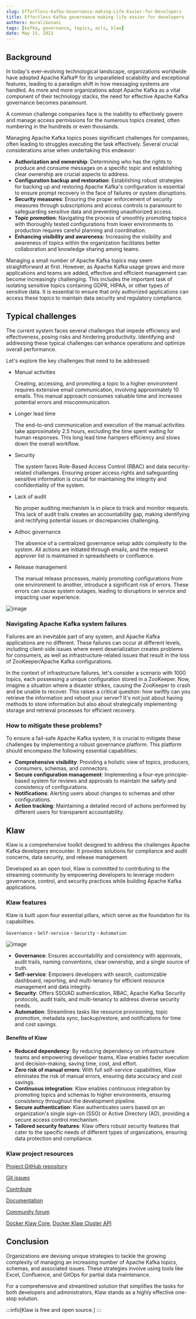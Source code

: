 ```yaml
---
slug: Effortless-Kafka-Governance-making-Life-Easier-for-Developers
title: Effortless Kafka governance making life easier for developers
authors: muralibasani
tags: [kafka, governance, topics, acls, klaw]
date: May 15, 2023
---
```


## Background

In today's ever-evolving technological landscape, organizations
worldwide have adopted Apache Kafka® for its unparalleled scalability
and exceptional features, leading to a paradigm shift in how messaging
systems are handled. As more and more organizations adopt Apache Kafka as a
vital component of their technology stacks, the need for effective Apache Kafka
governance becomes paramount.

A common challenge companies face is the inability to effectively govern
and manage access permissions for the numerous topics created,
often numbering in the hundreds or even thousands.

Managing Apache Kafka topics poses significant challenges for companies, often
leading to struggles executing the task effectively. Several crucial
considerations arise when undertaking this endeavor:

- **Authorization and ownership**: Determining who has the rights to
  produce and consume messages on a specific topic and establishing
  clear ownership are crucial aspects to address.
- **Configuration backup and restoration**: Establishing robust
  strategies for backing up and restoring Apache Kafka's configuration is
  essential to ensure prompt recovery in the face of failures or
  system disruptions.
- **Security measures**: Ensuring the proper enforcement of security
  measures through subscriptions and access controls is paramount to
  safeguarding sensitive data and preventing unauthorized access.
- **Topic promotion**: Navigating the process of smoothly promoting
  topics with thoroughly tested configurations from lower environments
  to production requires careful planning and coordination.
- **Enhancing visibility and awareness**: Increasing the visibility
  and awareness of topics within the organization facilitates better
  collaboration and knowledge sharing among teams.

Managing a small number of Apache Kafka topics may seem straightforward at first.
However, as Apache Kafka usage grows and more applications and teams are added,
effective and efficient management can become increasingly challenging.
This includes the important task of isolating sensitive topics
containing GDPR, HIPAA, or other types of sensitive data. It is
essential to ensure that only authorized applications can access these
topics to maintain data security and regulatory compliance.

## Typical challenges

The current system faces several challenges that impede efficiency and
effectiveness, posing risks and hindering productivity. Identifying and
addressing these typical challenges can enhance operations and optimize
overall performance.

Let's explore the key challenges that need to be addressed:

- Manual activities

  Creating, accessing, and promoting a topic to a higher environment requires extensive email communication, involving
  approximately 10 emails. This manual approach consumes valuable time and increases potential errors and
  miscommunication.

- Longer lead time

  The end-to-end communication and execution of the manual activities take approximately 2.5 hours, excluding the time
  spent waiting for human responses. This long lead time hampers efficiency and slows down the overall workflow.

- Security

  The system faces Role-Based Access Control (RBAC) and data security-related challenges. Ensuring proper access rights
  and safeguarding sensitive information is crucial for maintaining the integrity and confidentiality of the system.

- Lack of audit

  No proper auditing mechanism is in place to track and monitor requests. This lack of audit trails creates an
  accountability gap, making identifying and rectifying potential issues or discrepancies challenging.

- Adhoc governance

  The absence of a centralized governance setup adds complexity to the system. All actions are initiated through emails,
  and the request approver list is maintained in spreadsheets or confluence.

- Release management

  The manual release processes, mainly promoting configurations from one environment to another, introduce a significant
  risk of errors. These errors can cause system outages, leading to disruptions in service and impacting user
  experience.

![image](../../../static/images/blogimages/kafka-clusters.png)

### Navigating Apache Kafka system failures

Failures are an inevitable part of any system, and Apache Kafka applications
are no different. These failures can occur at different levels,
including client-side issues where event deserialization creates
problems for consumers, as well as infrastructure-related issues that
result in the loss of ZooKeeper/Apache Kafka configurations.

In the context of infrastructure failures, let's consider a scenario
with 1000 topics, each possessing a unique configuration stored in a
ZooKeeper. Now, imagine a situation where a disaster strikes, causing
the ZooKeeper to crash and be unable to recover. This raises a critical
question: how swiftly can you retrieve the information and reboot your
server? It's not just about having methods to store information but
also about strategically implementing storage and retrieval processes
for efficient recovery.

### How to mitigate these problems?

To ensure a fail-safe Apache Kafka system, it is crucial to mitigate these
challenges by implementing a robust governance platform. This platform
should encompass the following essential capabilities:

- **Comprehensive visibility**: Providing a holistic view of topics,
  producers, consumers, schemas, and connectors.
- **Secure configuration management**: Implementing a four-eye
  principle-based system for reviews and approvals to maintain the
  safety and consistency of configurations.
- **Notifications**: Alerting users about changes to schemas and other
  configurations.
- **Action tracking**: Maintaining a detailed record of actions
  performed by different users for transparent accountability.

## Klaw

Klaw is a comprehensive toolkit designed to address the challenges Apache Kafka
developers encounter. It provides solutions for compliance and audit
concerns, data security, and release management.

Developed as an open tool, Klaw is committed to contributing to the
streaming community by empowering developers to leverage modern
governance, control, and security practices while building Apache Kafka
applications.

### Klaw features

Klaw is built upon four essential pillars, which serve as the foundation
for its capabilities.

`Governance` - `Self-service` - `Security` - `Automation`

![image](../../../static/images/blogimages/klaw-features.png)

- **Governance**: Ensures accountability and consistency with
  approvals, audit trails, naming conventions, clear ownership, and a
  single source of truth.
- **Self-service**: Empowers developers with search, customizable
  dashboard, reporting, and multi-tenancy for efficient resource
  management and data integrity.
- **Security**: Offers SSO/AD authentication, RBAC, Apache Kafka Security
  protocols, audit trails, and multi-tenancy to address diverse
  security needs.
- **Automation**: Streamlines tasks like resource provisioning, topic
  promotion, metadata sync, backup/restore, and notifications for time
  and cost savings.

#### Benefits of Klaw

- **Reduced dependency**: By reducing dependency on infrastructure
  teams and empowering developer teams, Klaw enables faster execution
  and decision-making, saving time, cost, and effort.
- **Zero risk of manual errors**: With full self-service capabilities,
  Klaw eliminates the risk of manual errors, ensuring data accuracy
  and cost savings.
- **Continuous integration**: Klaw enables continuous integration by
  promoting topics and schemas to higher environments, ensuring
  consistency throughout the development pipeline.
- **Secure authentication**: Klaw authenticates users based on an
  organization's single sign-on (SSO) or Active Directory (AD),
  providing a secure access control mechanism.
- **Tailored security features**: Klaw offers robust security features
  that cater to the specific needs of different types of
  organizations, ensuring data protection and compliance.

### Klaw project resources

[Project GitHub repository](https://github.com/aiven/klaw)

[Git issues](https://github.com/aiven/klaw/issues)

[Contribute](https://github.com/aiven/klaw/blob/main/CONTRIBUTING.md)

[Documentation](https://www.klaw-project.io/docs)

[Community forum](https://aiven.io/community/forum/tags/c/open-source/12/klaw)

[Docker Klaw Core](https://hub.docker.com/r/aivenoy/klaw-core), [Docker Klaw Cluster API](https://hub.docker.com/r/aivenoy/klaw-cluster-api)

## Conclusion

Organizations are devising unique strategies to tackle the growing
complexity of managing an increasing number of Apache Kafka topics, schemas,
and associated issues. These strategies involve using tools like Excel,
Confluence, and GitOps for partial data maintenance.

For a comprehensive and streamlined solution that simplifies the tasks
for both developers and administrators, Klaw stands as a highly effective
one-stop solution.

:::info[Klaw is free and open source.]
:::
